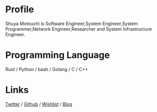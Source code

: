 # Profile
Shuya Motouchi is Software Engineer,System Engineer,System Programmer,Network Engineer,Researcher and System Infrastructure Engineer. 
# Programming Language
Rust / Python / bash / Golang / C / C++
# Links 
 [Twitter](https://twitter.com/nwiizo) / [Github](https://github.com/nwiizo) / [Wishlist](https://www.amazon.co.jp/registry/wishlist/1R5ZE9A1TGDZJ) / [Blog](http://syu-m-5151.hatenablog.com/)
